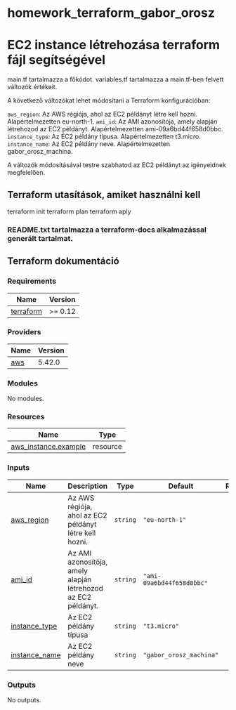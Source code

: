 # homework_terraform_gabor_orosz

# EC2 instance létrehozása terraform fájl segítségével

main.tf tartalmazza a főkódot.
variables.tf tartalmazza a main.tf-ben felvett változók értékeit.

A következő változókat lehet módosítani a Terraform konfigurációban:

`aws_region`: Az AWS régiója, ahol az EC2 példányt létre kell hozni. Alapértelmezetten eu-north-1.
`ami_id`: Az AMI azonosítója, amely alapján létrehozod az EC2 példányt. Alapértelmezetten ami-09a6bd44f658d0bbc.
`instance_type`: Az EC2 példány típusa. Alapértelmezetten t3.micro.
`instance_name`: Az EC2 példány neve. Alapértelmezetten gabor_orosz_machina.

A változók módosításával testre szabhatod az EC2 példányt az igényeidnek megfelelően.

## Terraform utasítások, amiket használni kell

terraform init
terraform plan
terraform aply

### README.txt tartalmazza a terraform-docs alkalmazással generált tartalmat.
<!-- BEGIN_TF_DOCS -->

## Terraform dokumentáció

### Requirements

| Name | Version |
|------|---------|
| <a name="requirement_terraform"></a> [terraform](#requirement\_terraform) | >= 0.12 |

### Providers

| Name | Version |
|------|---------|
| <a name="provider_aws"></a> [aws](#provider\_aws) | 5.42.0 |

### Modules

No modules.

### Resources

| Name | Type |
|------|------|
| [aws_instance.example](https://registry.terraform.io/providers/hashicorp/aws/latest/docs/resources/instance) | resource |

### Inputs

| Name | Description | Type | Default | Required |
|------|-------------|------|---------|:--------:|
| <a name="input_aws_region"></a> [aws\_region](#input\_aws\_region) | Az AWS régiója, ahol az EC2 példányt létre kell hozni. | `string` | `"eu-north-1"` | no |
| <a name="input_ami_id"></a> [ami\_id](#input\_ami\_id) | Az AMI azonosítója, amely alapján létrehozod az EC2 példányt. | `string` | `"ami-09a6bd44f658d0bbc"` | no |
| <a name="input_instance_type"></a> [instance\_type](#input\_instance\_type) | Az EC2 példány típusa | `string` | `"t3.micro"` | no |
| <a name="input_instance_name"></a> [instance\_name](#input\_instance\_name) | Az EC2 példány neve | `string` | `"gabor_orosz_machina"` | no |

### Outputs

No outputs.

<!-- END_TF_DOCS -->
